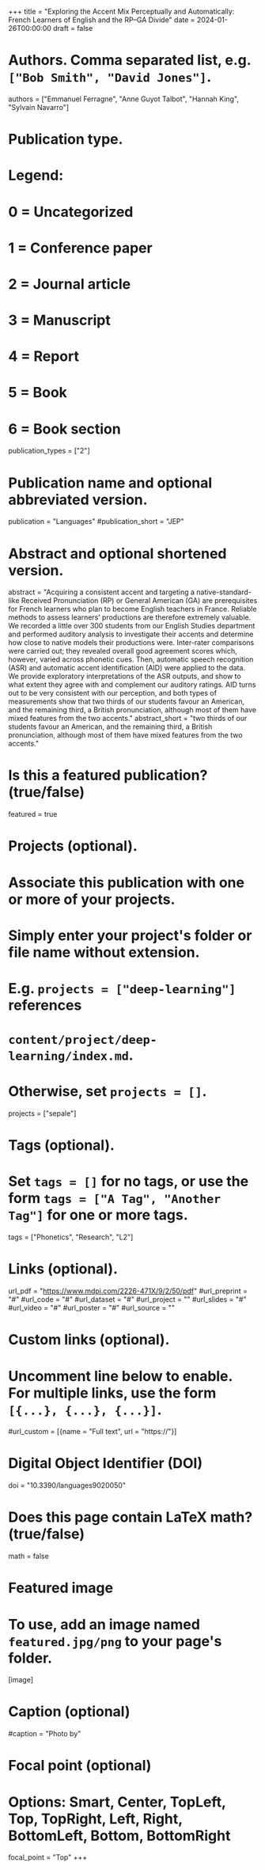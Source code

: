 +++
title = "Exploring the Accent Mix Perceptually and Automatically: French Learners of English and the RP–GA Divide"
date = 2024-01-26T00:00:00
draft = false

# Authors. Comma separated list, e.g. `["Bob Smith", "David Jones"]`.
authors = ["Emmanuel Ferragne", "Anne Guyot Talbot", "Hannah King", "Sylvain Navarro"]

# Publication type.
# Legend:
# 0 = Uncategorized
# 1 = Conference paper
# 2 = Journal article
# 3 = Manuscript
# 4 = Report
# 5 = Book
# 6 = Book section
publication_types = ["2"]

# Publication name and optional abbreviated version.
publication = "Languages"
#publication_short = "JEP"

# Abstract and optional shortened version.
abstract = "Acquiring a consistent accent and targeting a native-standard-like Received Pronunciation (RP) or General American (GA) are prerequisites for French learners who plan to become English teachers in France. Reliable methods to assess learners’ productions are therefore extremely valuable. We recorded a little over 300 students from our English Studies department and performed auditory analysis to investigate their accents and determine how close to native models their productions were. Inter-rater comparisons were carried out; they revealed overall good agreement scores which, however, varied across phonetic cues. Then, automatic speech recognition (ASR) and automatic accent identification (AID) were applied to the data. We provide exploratory interpretations of the ASR outputs, and show to what extent they agree with and complement our auditory ratings. AID turns out to be very consistent with our perception, and both types of measurements show that two thirds of our students favour an American, and the remaining third, a British pronunciation, although most of them have mixed features from the two accents."
abstract_short = "two thirds of our students favour an American, and the remaining third, a British pronunciation, although most of them have mixed features from the two accents."

# Is this a featured publication? (true/false)
featured = true

# Projects (optional).
#   Associate this publication with one or more of your projects.
#   Simply enter your project's folder or file name without extension.
#   E.g. `projects = ["deep-learning"]` references 
#   `content/project/deep-learning/index.md`.
#   Otherwise, set `projects = []`.
projects = ["sepale"]

# Tags (optional).
#   Set `tags = []` for no tags, or use the form `tags = ["A Tag", "Another Tag"]` for one or more tags.
tags = ["Phonetics", "Research", "L2"]

# Links (optional).
url_pdf = "https://www.mdpi.com/2226-471X/9/2/50/pdf"
#url_preprint = "#"
#url_code = "#"
#url_dataset = "#"
#url_project = ""
#url_slides = "#"
#url_video = "#"
#url_poster = "#"
#url_source = ""

# Custom links (optional).
#   Uncomment line below to enable. For multiple links, use the form `[{...}, {...}, {...}]`.
#url_custom = [{name = "Full text", url = "https://"}]

# Digital Object Identifier (DOI)
doi = "10.3390/languages9020050"

# Does this page contain LaTeX math? (true/false)
math = false

# Featured image
# To use, add an image named `featured.jpg/png` to your page's folder. 
[image]
  # Caption (optional)
  #caption = "Photo by"

  # Focal point (optional)
  # Options: Smart, Center, TopLeft, Top, TopRight, Left, Right, BottomLeft, Bottom, BottomRight
  focal_point = "Top"
+++

